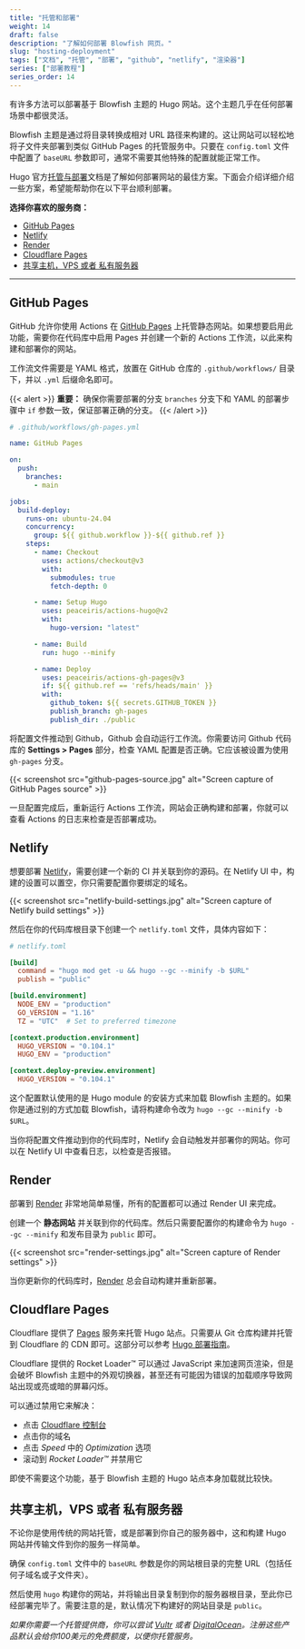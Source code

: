 ```yaml
---
title: "托管和部署"
weight: 14
draft: false
description: "了解如何部署 Blowfish 网页。"
slug: "hosting-deployment"
tags: ["文档", "托管", "部署", "github", "netlify", "渲染器"]
series: ["部署教程"]
series_order: 14
---
```


有许多方法可以部署基于 Blowfish 主题的 Hugo 网站。这个主题几乎在任何部署场景中都很灵活。

Blowfish 主题是通过将目录转换成相对 URL 路径来构建的。这让网站可以轻松地将子文件夹部署到类似 GitHub Pages 的托管服务中。只要在 `config.toml` 文件中配置了 `baseURL` 参数即可，通常不需要其他特殊的配置就能正常工作。

Hugo 官方[托管与部署](https://gohugo.io/hosting-and-deployment/)文档是了解如何部署网站的最佳方案。下面会介绍详细介绍一些方案，希望能帮助你在以下平台顺利部署。

**选择你喜欢的服务商：**

- [GitHub Pages](#github-pages)
- [Netlify](#netlify)
- [Render](#render)
- [Cloudflare Pages](#cloudflare-pages)
- [共享主机，VPS 或者 私有服务器](#共享主机vps-或者-私有服务器)

---

## GitHub Pages

GitHub 允许你使用 Actions 在 [GitHub Pages](https://docs.github.com/en/pages/getting-started-with-github-pages/about-github-pages) 上托管静态网站。如果想要启用此功能，需要你在代码库中启用 Pages 并创建一个新的 Actions 工作流，以此来构建和部署你的网站。

工作流文件需要是 YAML 格式，放置在 GitHub 仓库的 `.github/workflows/` 目录下，并以 `.yml` 后缀命名即可。

{{< alert >}}
**重要：** 确保你需要部署的分支 `branches` 分支下和 YAML 的部署步骤中 `if` 参数一致，保证部署正确的分支。
{{< /alert >}}

```yaml
# .github/workflows/gh-pages.yml

name: GitHub Pages

on:
  push:
    branches:
      - main

jobs:
  build-deploy:
    runs-on: ubuntu-24.04
    concurrency:
      group: ${{ github.workflow }}-${{ github.ref }}
    steps:
      - name: Checkout
        uses: actions/checkout@v3
        with:
          submodules: true
          fetch-depth: 0

      - name: Setup Hugo
        uses: peaceiris/actions-hugo@v2
        with:
          hugo-version: "latest"

      - name: Build
        run: hugo --minify

      - name: Deploy
        uses: peaceiris/actions-gh-pages@v3
        if: ${{ github.ref == 'refs/heads/main' }}
        with:
          github_token: ${{ secrets.GITHUB_TOKEN }}
          publish_branch: gh-pages
          publish_dir: ./public
```

将配置文件推动到 Github，Github 会自动运行工作流。你需要访问 Github 代码库的 **Settings > Pages** 部分，检查 YAML 配置是否正确。它应该被设置为使用 `gh-pages` 分支。

{{< screenshot src="github-pages-source.jpg" alt="Screen capture of GitHub Pages source" >}}

一旦配置完成后，重新运行 Actions 工作流，网站会正确构建和部署，你就可以查看 Actions 的日志来检查是否部署成功。

## Netlify

想要部署 [Netlify](https://www.netlify.com)，需要创建一个新的 CI 并关联到你的源码。在 Netlify UI 中，构建的设置可以置空，你只需要配置你要绑定的域名。

{{< screenshot src="netlify-build-settings.jpg" alt="Screen capture of Netlify build settings" >}}

然后在你的代码库根目录下创建一个 `netlify.toml` 文件，具体内容如下：

```toml
# netlify.toml

[build]
  command = "hugo mod get -u && hugo --gc --minify -b $URL"
  publish = "public"

[build.environment]
  NODE_ENV = "production"
  GO_VERSION = "1.16"
  TZ = "UTC"  # Set to preferred timezone

[context.production.environment]
  HUGO_VERSION = "0.104.1"
  HUGO_ENV = "production"

[context.deploy-preview.environment]
  HUGO_VERSION = "0.104.1"
```

这个配置默认使用的是 Hugo module 的安装方式来加载 Blowfish 主题的。如果你是通过别的方式加载 Blowfish，请将构建命令改为 `hugo --gc --minify -b $URL`。

当你将配置文件推动到你的代码库时，Netlify 会自动触发并部署你的网站。你可以在 Netlify UI 中查看日志，以检查是否报错。

## Render

部署到 [Render](https://render.com) 非常地简单易懂，所有的配置都可以通过 Render UI 来完成。

创建一个 **静态网站** 并关联到你的代码库。然后只需要配置你的构建命令为 `hugo --gc --minify` 和发布目录为 `public` 即可。

{{< screenshot src="render-settings.jpg" alt="Screen capture of Render settings" >}}

当你更新你的代码库时，[Render](https://render.com) 总会自动构建并重新部署。

## Cloudflare Pages

Cloudflare 提供了 [Pages](https://pages.cloudflare.com/) 服务来托管 Hugo 站点。只需要从 Git 仓库构建并托管到 Cloudflare 的 CDN 即可。这部分可以参考 [Hugo 部署指南](https://developers.cloudflare.com/pages/framework-guides/deploy-a-hugo-site)。

Cloudflare 提供的 Rocket Loader™ 可以通过 JavaScript 来加速网页渲染，但是会破坏 Blowfish 主题中的外观切换器，甚至还有可能因为错误的加载顺序导致网站出现或亮或暗的屏幕闪烁。

可以通过禁用它来解决：

- 点击 [Cloudflare 控制台](https://dash.cloudflare.com)
- 点击你的域名
- 点击 _Speed_ 中的 _Optimization_ 选项
- 滚动到 _Rocket Loader™_ 并禁用它

即使不需要这个功能，基于 Blowfish 主题的 Hugo 站点本身加载就比较快。

## 共享主机，VPS 或者 私有服务器

不论你是使用传统的网站托管，或是部署到你自己的服务器中，这和构建 Hugo 网站并传输文件到你的服务一样简单。

确保 `config.toml` 文件中的 `baseURL` 参数是你的网站根目录的完整 URL（包括任何子域名或子文件夹）。

然后使用 `hugo` 构建你的网站，并将输出目录复制到你的服务器根目录，至此你已经部署完毕了。需要注意的是，默认情况下构建好的网站目录是 `public`。

_如果你需要一个托管提供商，你可以尝试 [Vultr](https://www.vultr.com/?ref=8957394-8H) 或者 [DigitalOcean](https://m.do.co/c/36841235e565)。注册这些产品默认会给你100美元的免费额度，以便你托管服务。_
